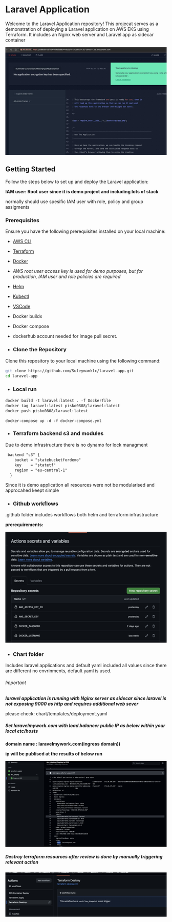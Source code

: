 # Laravel Application

Welcome to the Laravel Application repository! This projecat serves as a demonstration of deploying a Laravel application on AWS EKS using Terraform. It includes an Nginx web server and Laravel app as sidecar container

![1717770954044](image/readme/1717770954044.png)

## Getting Started

Follow the steps below to set up and deploy the Laravel application:

**IAM user: Root user since it is demo project and including lots of stack**

normally should use spesific IAM user with role, policy and group assigments

### Prerequisites

Ensure you have the following prerequisites installed on your local machine:

* [AWS CLI](https://aws.amazon.com/cli/)
* [Terraform](https://www.terraform.io/downloads.html)
* [Docker](https://www.docker.com/products/docker-desktop)
* *AWS root user access key is used for demo purposes, but for production, IAM user and role policies are required*
* [Helm]()
* [Kubectl]()
* [VSCode](https://code.visualstudio.com/)
* Docker buildx
* Docker compose
* dockerhub account needed for image pull secret.

* ### Clone the Repository

Clone this repository to your local machine using the following command:

```bash
git clone https://github.com/Suleymanklc/laravel-app.git
cd laravel-app
```

* ### Local run

```
docker build -t laravel:latest . -f Dockerfile
docker tag laravel:latest pisko0808/laravel:latest
docker push pisko0808/laravel:latest
```

``docker-compose up -d -f docker-compose.yml``

* ### Terraform backend s3 and modules

Due to demo infrastructure there is no dynamo for lock managment

```
 backend "s3" {
    bucket = "statebucketfordemo"
    key    = "statetf"
    region = "eu-central-1"
  }
```

Since it is demo application all resources were not be modularised and approcahed keept simple

* ### Github workflows

.github folder includes workflows both helm and terraform infrastructure

**prerequirements:**

![1717770394426](image/readme/1717770394426.png)

* ### Chart folder

Includes laravel applications and default yaml included all values since there are different no envrinments, default yaml is used.

###### Important

***laravel application is running with Nginx server as sidecar since laravel is not exposing 9000 as http and requires additional web sever***

please check: chart/templates/deployment.yaml

##### Set laravelmywork.com with load balancer public IP as below within your local etc/hosts

**domain name : laravelmywork.com(ingress domain))**

**ip will be publised at the results of below run**

![1717966350379](image/readme/1717966350379.png)

##### Destroy terraform resources after review is done by manually triggering relevant action

![1717966128622](image/readme/1717966128622.png)
